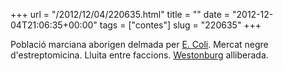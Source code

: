 +++
url = "/2012/12/04/220635.html"
title = ""
date = "2012-12-04T21:06:35+00:00"
tags = ["contes"]
slug = "220635"
+++

Població marciana aborigen delmada per [E. Coli](http://ca.wikipedia.org/wiki/Escherichia_coli). Mercat negre d'estreptomicina. Lluita entre faccions. [Westonburg](http://en.wikipedia.org/wiki/Professor_Weston) alliberada.
